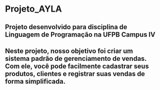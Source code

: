 # Projeto_AYLA
<h2>Projeto desenvolvido para disciplina de Linguagem de Programação na UFPB Campus IV</h2>
<h2>Neste projeto, nosso objetivo foi criar um sistema padrão de gerenciamento de vendas. Com ele, você pode facilmente cadastrar seus produtos, clientes e registrar suas vendas de forma simplificada.</h2>
